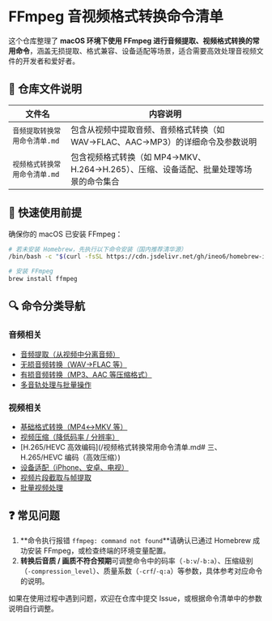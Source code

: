 # FFmpeg 音视频格式转换命令清单

这个仓库整理了 **macOS 环境下使用 FFmpeg 进行音频提取、视频格式转换的常用命令**，涵盖无损提取、格式兼容、设备适配等场景，适合需要高效处理音视频文件的开发者和爱好者。

## 📂 仓库文件说明

| 文件名                        | 内容说明                                                     |
| ----------------------------- | ------------------------------------------------------------ |
| `音频提取转换常用命令清单.md` | 包含从视频中提取音频、音频格式转换（如 WAV→FLAC、AAC→MP3）的详细命令及参数说明 |
| `视频格式转换常用命令清单.md` | 包含视频格式转换（如 MP4→MKV、H.264→H.265）、压缩、设备适配、批量处理等场景的命令集合 |

## 🚀 快速使用前提

确保你的 macOS 已安装 FFmpeg：

```bash
# 若未安装 Homebrew，先执行以下命令安装（国内推荐清华源）
/bin/bash -c "$(curl -fsSL https://cdn.jsdelivr.net/gh/ineo6/homebrew-install/install.sh)"

# 安装 FFmpeg
brew install ffmpeg
```

## 🔍 命令分类导航

### 音频相关

- [音频提取（从视频中分离音频）](/音频提取转换常用命令清单.md#一、基础音频提取（直接复制原始流，最快）)
- [无损音频转换（WAV→FLAC 等）](/音频提取转换常用命令清单.md#二、转换为无损音频格式（保留最高音质）)
- [有损音频转换（MP3、AAC 等压缩格式）](/音频提取转换常用命令清单.md#三、转换为有损音频格式（平衡体积与音质）)
- [多音轨处理与批量操作](/音频提取转换常用命令清单.md#四、按需求筛选音频流（多音轨视频适用）)

### 视频相关

- [基础格式转换（MP4↔MKV 等）](/视频格式转换常用命令清单.md#一、基础格式转换（保持原画质）)
- [视频压缩（降低码率 / 分辨率）](/视频格式转换常用命令清单.md#二、视频压缩（减小文件体积）)
- [H.265/HEVC 高效编码](/视频格式转换常用命令清单.md# 三、H.265/HEVC 编码（高效压缩）)
- [设备适配（iPhone、安卓、电视）](/视频格式转换常用命令清单.md#四、适配设备（手机/平板/电视）)
- [视频片段截取与帧提取](/视频格式转换常用命令清单.md#五、提取视频帧/片段)
- [批量视频处理](/视频格式转换常用命令清单.md#六、批量转换)

## ❓ 常见问题

1. **命令执行报错 `ffmpeg: command not found`**请确认已通过 Homebrew 成功安装 FFmpeg，或检查终端的环境变量配置。
2. **转换后音质 / 画质不符合预期**可调整命令中的码率（`-b:v`/`-b:a`）、压缩级别（`-compression_level`）、质量系数（`-crf`/`-q:a`）等参数，具体参考对应命令的说明。

如果在使用过程中遇到问题，欢迎在仓库中提交 Issue，或根据命令清单中的参数说明自行调整。
